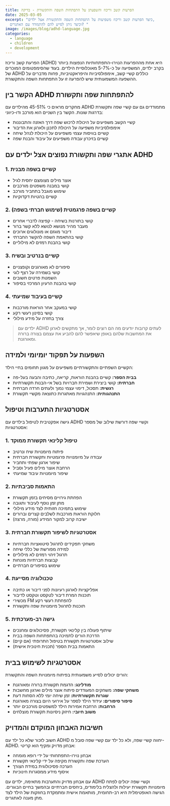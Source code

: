 ```yaml
---
title: הפרעות קשב וריכוז והשפעתן על התפתחות השפה והתקשורת - בדיקה
date: 2025-03-05
excerpt: "כיצד הפרעות קשב וריכוז משפיעות על התפתחות השפה והתקשורת אצל ילדים,
  וכיצד ניתן לסייע להם להתמודד עם האתגרים? "
image: /images/blog/adhd-language.jpg
categories:
  - language
  - children
  - development
---
```

הפרעת קשב וריכוז (ADHD) היא אחת מההפרעות הנוירו-התפתחותיות הנפוצות ביותר בקרב ילדים, המשפיעה על כ-5-7% מאוכלוסיית הילדים. בעוד שהסימפטומים המוכרים של ADHD כוללים קשיי קשב, אימפולסיביות והיפראקטיביות, פחות מדברים על ההשפעה המשמעותית שיש להפרעה זו על התפתחות השפה והתקשורת.

## הקשר בין ADHD להתפתחות שפה ותקשורת

מחקרים מראים כי 45-51% מהילדים עם ADHD מתמודדים גם עם קשיי שפה ותקשורת בדרגות שונות. הקשר בין השניים הוא מורכב ודו-כיווני:

* קשיי הקשב משפיעים על היכולת לרכוש שפה דרך האזנה והתבוננות
* אימפולסיביות משפיעה על היכולת לתכנן ולארגן את הדיבור
* קשיים בוויסות עצמי משפיעים על היכולת לנהל שיחה
* קשיים בזיכרון עבודה משפיעים על עיבוד והבנת שפה

## אתגרי שפה ותקשורת נפוצים אצל ילדים עם ADHD

### 1. קשיים בשפה מבנית

* אוצר מילים מצומצם יחסית לגיל
* קושי במבנה משפטים מורכבים
* שימוש מוגבל בתחביר מורכב
* קשיים בהטיות דקדוקיות

### 2. קשיים בשפה פרגמטית (שימוש חברתי בשפה)

* קושי בתורנות בשיחה - קפיצה לדברי אחרים
* מעבר מהיר מנושא לנושא ללא קשר ברור
* דיבור מוגזם או מונולוגים ארוכים
* קושי בהתאמת השפה להקשר החברתי
* קושי בהבנת רמזים לא מילוליים

### 3. קשיים בנרטיב ובשיח

* סיפורים לא מאורגנים וקופצניים
* קושי בשמירה על רצף לוגי
* השמטת פרטים חשובים
* קושי בהבנת הרעיון המרכזי בסיפור

### 4. קשיים בעיבוד שמיעתי

* קושי במעקב אחר הוראות מורכבות
* קושי בסינון רעשי רקע
* צורך בחזרה על מידע מילולי

> ילדים עם ADHD לעתים קרובות יודעים מה הם רוצים לומר, אך מתקשים לארגן את המחשבות שלהם באופן שיאפשר להם להביע את עצמם בצורה ברורה ומאורגנת.

## השפעות על תפקוד יומיומי ולמידה

הקשיים השפתיים והתקשורתיים משפיעים על מגוון תחומים בחיי הילד:

* **בבית הספר:** קשיים בהבנת הוראות, קריאה, כתיבה והבעה בעל-פה
* **חברתית:** קושי ביצירת ושמירת חברויות בשל אי-הבנות תקשורתיות
* **רגשית:** תסכול, דימוי עצמי נמוך ולעתים חרדה חברתית
* **התנהגותית:** התנהגויות מאתגרות כתוצאה מקשיי תקשורת

## אסטרטגיות התערבות וטיפול

גישה אפקטיבית לטיפול בילדים עם ADHD וקשיי שפה דורשת שילוב של מספר אסטרטגיות:

### 1. טיפול קלינאי תקשורת ממוקד

* פיתוח מיומנויות שיח ונרטיב
* עבודה על מיומנויות פרגמטיות ותקשורת חברתית
* שיפור ארגון שפתי ותחביר
* הרחבת אוצר מילים פעיל וסביל
* שיפור מיומנויות עיבוד שמיעתי

### 2. התאמות סביבתיות

* הפחתת גירויים מסיחים בזמן תקשורת
* מתן זמן נוסף לעיבוד ותגובה
* שימוש בתמיכה חזותית לצד מידע מילולי
* חלוקת הוראות מורכבות לשלבים קצרים וברורים
* ישיבה קרוב למקור המידע (מורה, מרצה)

### 3. אסטרטגיות לשיפור תקשורת חברתית

* משחקי תפקידים לתרגול סיטואציות חברתיות
* למידה מפורשת של כללי שיחה
* תרגול זיהוי רמזים לא מילוליים
* קבוצות חברתיות מונחות
* שימוש בסיפורים חברתיים

### 4. טכנולוגיה מסייעת

* אפליקציות לארגון רעיונות לפני דיבור או כתיבה
* תוכנות המרת דיבור לטקסט וטקסט לדיבור
* מכשירי FM להפחתת רעשי רקע
* תוכנות לתרגול מיומנויות שפה ותקשורת

### 5. גישה רב-מערכתית

* שיתוף פעולה בין קלינאי תקשורת, פסיכולוגים ומחנכים
* הדרכת הורים לתמיכה בהתפתחות השפה בבית
* שילוב אסטרטגיות תקשורת בטיפול התרופתי (אם קיים)
* התאמות בבית הספר (תכנית חינוכית אישית)

## אסטרטגיות לשימוש בבית

הורים יכולים לסייע משמעותית בפיתוח מיומנויות השפה והתקשורת:

* **מודלינג:** הדגמת תקשורת ברורה ומאורגנת
* **משחקי שפה:** משחקים המעודדים פיתוח אוצר מילים וארגון מחשבות
* **שגרות תקשורתיות:** זמן שיחה יומי ללא הסחות דעת
* **סיפור סיפורים:** עידוד הילד לספר על אירועי היום בצורה מאורגנת
* **הרחבות:** הרחבת אמירות הילד למשפטים מורכבים יותר
* **משוב חיובי:** חיזוק ניסיונות תקשורת מוצלחים

## חשיבות האבחון המוקדם והמדויק

חשוב לזכור שלא כל ילד עם ADHD יחווה קשיי שפה, ולא כל ילד עם קשיי שפה סובל מ-ADHD. אבחון מדויק ומקיף הוא קריטי:

* אבחון נוירו-התפתחותי על ידי רופא מומחה
* הערכת שפה ותקשורת מקיפה על ידי קלינאי תקשורת
* הערכה פסיכולוגית במידת הצורך
* איסוף מידע ממסגרות חינוכיות

עם אבחון מדויק והתערבות מתאימה, ילדים עם ADHD וקשיי שפה יכולים לפתח מיומנויות תקשורת יעילות ולהצליח בלימודים, ביחסים חברתיים ובהמשך בחיים הבוגרים. הגישה האופטימלית היא רב-תחומית, מותאמת אישית ומתמקדת בחוזקות של הילד לצד מתן מענה לאתגרים.